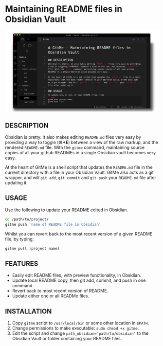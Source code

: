 # Maintaining README files in Obsidian Vault

![obsidian](img/obsidian.png)

## DESCRIPTION
Obsidian is pretty. It also makes editing `README.md` files very easy by providing a way to toggle (**⌘+E**) between a view of the raw markup, and the rendered `README.md` file. With the `gitme` command, maintaining source copies of all your github READMEs in a single Obsidian vault becomes very easy.

At the heart of GitMe is a shell script that updates the `README.md` file in the current directory with a file in your Obsidian Vault. GitMe also acts as a git wrapper, and will `git add`, `git commit` and `git push` your `README.md` file after updating it.

## USAGE
Use the following to update your README edited in Obsidian.
```bash
cd /path/to/project/
gitme push 'name of README file in Obsidian'
```

Whilst you can revert back to the most recent version of a given README file, by typing;
```bash
gitme pull [project name]
```

## FEATURES
* Easily edit README files, with preview functionality, in Obsidian.
* Update local README copy, then git add, commit, and push in one command.
* Revert back to most recent version of README.
* Update either one or all READMe files.

## INSTALLATION
1. Copy `gitme` script to `/usr/local/bin` or some other location in `$PATH`.
2. Change permissions to make executable: `sudo chmod +x gitme`.
3. Edit the script and change `path_obsidian='path/to/obsidian'` to the Obsidian Vault or folder containing your README files.